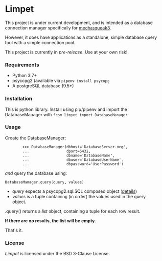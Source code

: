 # Limpet

This project is under current development, and is intended as a database connection manager specifically for [mechasqueak3](https://github.com/FuelRats/pipsqueak3).

However, it does have applications as a standalone, simple database query tool with a simple connection pool.

This project is currently in *pre-release*.  Use at your own risk!

### Requirements
* Python 3.7+
* psycopg2 (available via ``pipenv install psycopg``
* A postgreSQL database (9.5+)


### Installation
This is python library.  Install using pip/pipenv
and import the DatabaseManager with ``from limpet import DatabaseManager``


### Usage
Create the DatabaseManager:

```
        >>> DatabaseManager(dbhost='DatabaseServer.org',
        ...                 dport=5432,
        ...                 dbname='DatabaseName',
        ...                 dbuser='DatabaseUserName',
        ...                 dbpassword='UserPassword')

```

*and* query the database using:

``DatabaseManager.query(query, values)``

* *query* expects a psycopg2.sql.SQL composed object ([details](http://initd.org/psycopg/docs/sql.html))
* *values* is a tuple containing (in order) the values used in the query object.

.query() returns a *list* object, containing a tuple for each row result.

**If there are no results, the list will be empty.**

That's it.

### License

*Limpet* is licensed under the BSD 3-Clause License.

